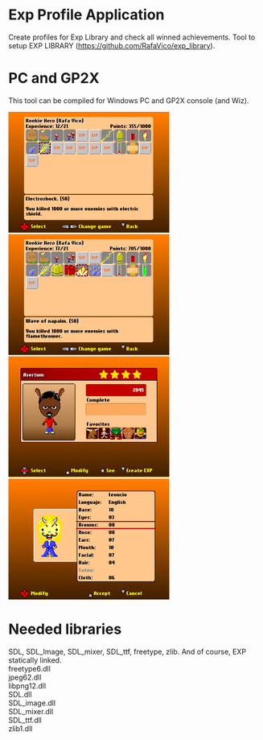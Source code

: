 # Exp Profile Application
 Create profiles for Exp Library and check all winned achievements. Tool to setup EXP LIBRARY (https://github.com/RafaVico/exp_library).
 
# PC and GP2X
This tool can be compiled for Windows PC and GP2X console (and Wiz).

<img src="https://github.com/RafaVico/exp_profile_application/blob/master/doc/exp_00.png" alt="image">
<img src="https://github.com/RafaVico/exp_profile_application/blob/master/doc/exp_02.png" alt="image">
<img src="https://github.com/RafaVico/exp_profile_application/blob/master/doc/exp_01.png" alt="image">
<img src="https://github.com/RafaVico/exp_profile_application/blob/master/doc/exp_03.png" alt="image">

# Needed libraries

SDL, SDL_Image, SDL_mixer, SDL_ttf, freetype, zlib. And of course, EXP statically linked.<br>
freetype6.dll<br>
jpeg62.dll<br>
libpng12.dll<br>
SDL.dll<br>
SDL_image.dll<br>
SDL_mixer.dll<br>
SDL_ttf.dll<br>
zlib1.dll<br>
